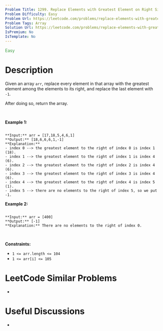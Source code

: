 ```yaml
---
Problem Title: 1299. Replace Elements with Greatest Element on Right Side
Problem Difficulty: Easy
Problem Url: https://leetcode.com/problems/replace-elements-with-greatest-element-on-right-side/
Problem Tags: Array
Solution Url: https://leetcode.com/problems/replace-elements-with-greatest-element-on-right-side/solution/
IsPremium: No
IsTemplate: No
---
```


<span style="color: rgb(67, 160, 71);">Easy</span>

# Description

Given an array `arr`, replace every element in that array with the greatest element among the elements to its right, and replace the last element with `-1`.


After doing so, return the array.


 


**Example 1:**



```

**Input:** arr = [17,18,5,4,6,1]
**Output:** [18,6,6,6,1,-1]
**Explanation:** 
- index 0 --> the greatest element to the right of index 0 is index 1 (18).
- index 1 --> the greatest element to the right of index 1 is index 4 (6).
- index 2 --> the greatest element to the right of index 2 is index 4 (6).
- index 3 --> the greatest element to the right of index 3 is index 4 (6).
- index 4 --> the greatest element to the right of index 4 is index 5 (1).
- index 5 --> there are no elements to the right of index 5, so we put -1.

```

**Example 2:**



```

**Input:** arr = [400]
**Output:** [-1]
**Explanation:** There are no elements to the right of index 0.

```

 


**Constraints:**


* `1 <= arr.length <= 104`
* `1 <= arr[i] <= 105`




# LeetCode Similar Problems

- []()

# Useful Discussions

- []()
